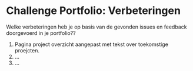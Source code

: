 # Challenge Portfolio: Verbeteringen

Welke verbeteringen heb je op basis van de gevonden issues en feedback doorgevoerd in je portfolio??

1. Pagina project overzicht aangepast met tekst over toekomstige proejcten.
2. ...
3. ...